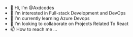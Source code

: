 - 👋 Hi, I’m @Axdcodes
- 👀 I’m interested in Full-stack Development and DevOps 
- 🌱 I’m currently learning Azure Devops 
- 💞️ I’m looking to collaborate on Projects Related To React 
- 📫 How to reach me ...

<!---
Axdcodes/Axdcodes is a ✨ special ✨ repository because its `README.md` (this file) appears on your GitHub profile.
You can click the Preview link to take a look at your changes.
--->
